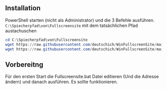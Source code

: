 ## Installation
PowerShell starten (nicht als Administrator) und die 3 Befehle ausführen. `C:\Spiecherpfad\von\Fullscreensite` mit dem tatsächlichen Pfad austachuschen
```powershell
cd C:\Spiecherpfad\von\Fullscreensite
wget https://raw.githubusercontent.com/deutschich/WinFullscreenSite/main/Fullscreensite.bat
wget https://raw.githubusercontent.com/deutschich/WinFullscreenSite/main/F11.vbs
```
## Vorbereitng
Für den ersten Start die Fullscreensite.bat Datei editieren (Und die Adresse ändern) und danach ausführen.
Es sollte funktionieren.
